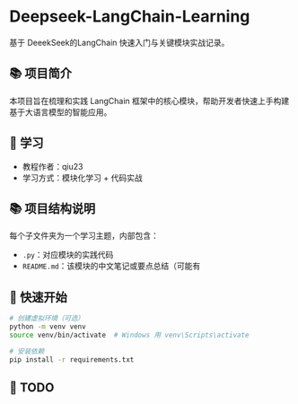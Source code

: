 # Deepseek-LangChain-Learning

基于 DeeekSeek的LangChain 快速入门与关键模块实战记录。

## 📚 项目简介

本项目旨在梳理和实践 LangChain 框架中的核心模块，帮助开发者快速上手构建基于大语言模型的智能应用。

## 🧠 学习

- 教程作者：qiu23
- 学习方式：模块化学习 + 代码实战


## 📚 项目结构说明

每个子文件夹为一个学习主题，内部包含：

- `.py`：对应模块的实践代码
- `README.md`：该模块的中文笔记或要点总结（可能有

## 🚀 快速开始

```bash
# 创建虚拟环境（可选）
python -m venv venv
source venv/bin/activate  # Windows 用 venv\Scripts\activate

# 安装依赖
pip install -r requirements.txt
```
## 📌 TODO
